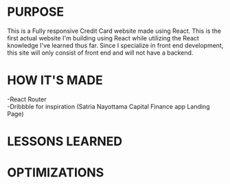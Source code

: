 <h1>PURPOSE</h1>
This is a Fully responsive Credit Card website made using React. This is the first actual website I'm building using React while utilizing the React knowledge I've learned thus far. Since I specialize in front end development, this site will only consist of front end and will not have a backend. 
<h1>HOW IT'S MADE</h1>
-React Router
<br>
-Dribbble for inspiration (Satria Nayottama Capital Finance app Landing Page)
<h1>LESSONS LEARNED</h1>


<h1>OPTIMIZATIONS</h1>